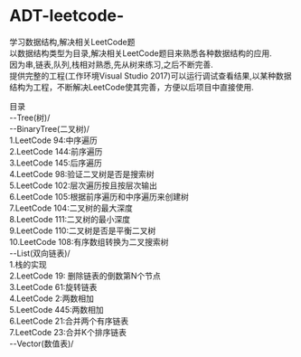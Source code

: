 # ADT-leetcode-
学习数据结构,解决相关LeetCode题  
以数据结构类型为目录,解决相关LeetCode题目来熟悉各种数据结构的应用.  
因为串,链表,队列,栈相对熟悉,先从树来练习,之后不断完善.  
提供完整的工程(工作环境Visual Studio 2017)可以运行调试查看结果,以某种数据结构为工程，不断解决LeetCode使其完善，方便以后项目中直接使用.  

目录  
--Tree(树)/  
	--BinaryTree(二叉树)/  
		1.LeetCode 94:中序遍历  
		2.LeetCode 144:前序遍历  
		3.LeetCode 145:后序遍历  
		4.LeetCode 98:验证二叉树是否是搜索树  
		5.LeetCode 102:层次遍历按且按层次输出  
		6.LeetCode 105:根据前序遍历和中序遍历来创建树  
		7.LeetCode 104:二叉树的最大深度  
		8.LeetCode 111:二叉树的最小深度  
		9.LeetCode 110:二叉树是否是平衡二叉树  
		10.LeetCode 108:有序数组转换为二叉搜索树  
--List(双向链表)/  
		1.栈的实现  
		2.LeetCode 19: 删除链表的倒数第N个节点  
		3.LeetCode 61:旋转链表  
		4.LeetCode 2:两数相加  
		5.LeetCode 445:两数相加  
		6.LeetCode 21:合并两个有序链表  
		7.LeetCode 23:合并K个排序链表  
--Vector(数值表)/  
